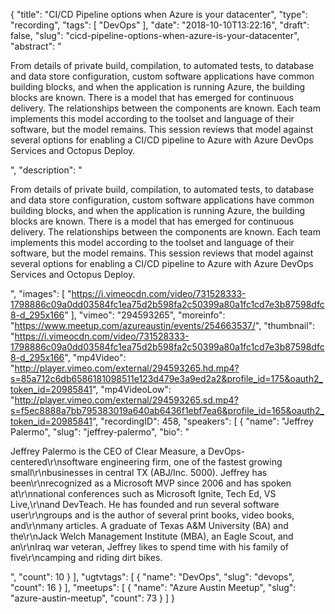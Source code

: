 {
  "title": "CI/CD Pipeline options when Azure is your datacenter",
  "type": "recording",
  "tags": [
    "DevOps"
  ],
  "date": "2018-10-10T13:22:16",
  "draft": false,
  "slug": "cicd-pipeline-options-when-azure-is-your-datacenter",
  "abstract": "<p>From details of private build, compilation, to automated tests, to database and data store configuration, custom software applications have common building blocks, and when the application is running Azure, the building blocks are known. There is a model that has emerged for continuous delivery. The relationships between the components are known. Each team implements this model according to the toolset and language of their software, but the model remains. This session reviews that model against several options for enabling a CI/CD pipeline to Azure with Azure DevOps Services and Octopus Deploy.</p>",
  "description": "<p>From details of private build, compilation, to automated tests, to database and data store configuration, custom software applications have common building blocks, and when the application is running Azure, the building blocks are known. There is a model that has emerged for continuous delivery. The relationships between the components are known. Each team implements this model according to the toolset and language of their software, but the model remains. This session reviews that model against several options for enabling a CI/CD pipeline to Azure with Azure DevOps Services and Octopus Deploy.</p>",
  "images": [
    "https://i.vimeocdn.com/video/731528333-1798886c09a0dd03584fc1ea75d2b598fa2c50399a80a1fc1cd7e3b87598dfc8-d_295x166"
  ],
  "vimeo": "294593265",
  "moreinfo": "https://www.meetup.com/azureaustin/events/254663537/",
  "thumbnail": "https://i.vimeocdn.com/video/731528333-1798886c09a0dd03584fc1ea75d2b598fa2c50399a80a1fc1cd7e3b87598dfc8-d_295x166",
  "mp4Video": "http://player.vimeo.com/external/294593265.hd.mp4?s=85a712c6db6586181098511e123d479e3a9ed2a2&profile_id=175&oauth2_token_id=20985841",
  "mp4VideoLow": "http://player.vimeo.com/external/294593265.sd.mp4?s=f5ec8888a7bb795383019a640ab6436f1ebf7ea6&profile_id=165&oauth2_token_id=20985841",
  "recordingID": 458,
  "speakers": [
    {
      "name": "Jeffrey Palermo",
      "slug": "jeffrey-palermo",
      "bio": "<p>Jeffrey Palermo is the CEO of Clear Measure, a DevOps-centered\r\nsoftware engineering firm, one of the fastest growing small\r\nbusinesses in central TX (ABJ/Inc. 5000). Jeffrey has been\r\nrecognized as a Microsoft MVP since 2006 and has spoken at\r\nnational conferences such as Microsoft Ignite, Tech Ed, VS Live,\r\nand DevTeach. He has founded and run several software user\r\ngroups and is the author of several print books, video books, and\r\nmany articles. A graduate of Texas A&M University (BA) and the\r\nJack Welch Management Institute (MBA), an Eagle Scout, and an\r\nIraq war veteran, Jeffrey likes to spend time with his family of five\r\ncamping and riding dirt bikes.</p>",
      "count": 10
    }
  ],
  "ugtvtags": [
    {
      "name": "DevOps",
      "slug": "devops",
      "count": 16
    }
  ],
  "meetups": [
    {
      "name": "Azure Austin Meetup",
      "slug": "azure-austin-meetup",
      "count": 73
    }
  ]
}